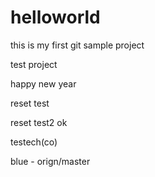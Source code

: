 helloworld
==========
this is my first git sample project

test project

happy new year

reset test

reset test2
ok

testech(co)

blue - orign/master

